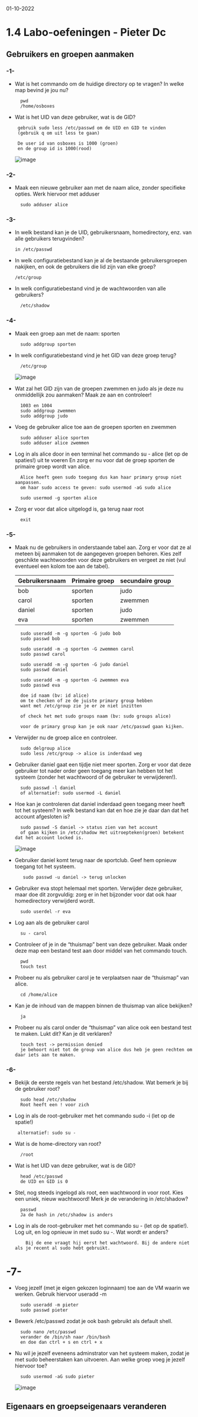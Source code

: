 01-10-2022

# 1.4 Labo-oefeningen - Pieter Dc

## Gebruikers en groepen aanmaken

### -1-

- Wat is het commando om de huidige directory op te vragen? In welke map bevind je jou nu?

        pwd
        /home/osboxes

- Wat is het UID van deze gebruiker, wat is de GID?

       gebruik sudo less /etc/passwd om de UID en GID te vinden
       (gebruik q om uit less te gaan)

       De user id van osboxes is 1000 (groen)
       en de group id is 1000(rood)

  ![image](https://user-images.githubusercontent.com/100133263/193402681-5350636c-1499-42b9-8fdb-13503ae314cc.png)

### -2-

- Maak een nieuwe gebruiker aan met de naam alice, zonder specifieke opties. Werk hiervoor met adduser

        sudo adduser alice

### -3-

- In welk bestand kan je de UID, gebruikersnaam, homedirectory, enz. van alle gebruikers terugvinden?

      in /etc/passwd

- In welk configuratiebestand kan je al de bestaande gebruikersgroepen nakijken, en ook de gebruikers die lid zijn van elke groep?

      /etc/group

- In welk configuratiebestand vind je de wachtwoorden van alle gebruikers?

        /etc/shadow

### -4-

- Maak een groep aan met de naam: sporten

        sudo addgroup sporten

- In welk configuratiebestand vind je het GID van deze groep terug?

        /etc/group

  ![image](https://user-images.githubusercontent.com/100133263/193402964-8ca2b997-fbcb-404c-87ed-51af9eeafb7c.png)

- Wat zal het GID zijn van de groepen zwemmen en judo als je deze nu onmiddellijk zou aanmaken? Maak ze aan en controleer!

        1003 en 1004
        sudo addgroup zwemmen
        sudo addgroup judo

- Voeg de gebruiker alice toe aan de groepen sporten en zwemmen

        sudo adduser alice sporten
        sudo adduser alice zwemmen

- Log in als alice door in een terminal het commando su - alice (let op de spaties!) uit te voeren En zorg er nu voor dat de groep sporten de primaire groep wordt van alice.

        Alice heeft geen sudo toegang dus kan haar primary group niet aanpassen.
        om haar sudo access te geven: sudo usermod -aG sudo alice

        sudo usermod -g sporten alice

- Zorg er voor dat alice uitgelogd is, ga terug naar root

        exit

### -5-

- Maak nu de gebruikers in onderstaande tabel aan. Zorg er voor dat ze al meteen bij aanmaken tot de aangegeven groepen behoren. Kies zelf geschikte wachtwoorden voor deze gebruikers en vergeet ze niet (vul eventueel een kolom toe aan de tabel).

  | Gebruikersnaam | Primaire groep | secundaire group |
  | -------------- | -------------- | ---------------- |
  | bob            | sporten        | judo             |
  | carol          | sporten        | zwemmen          |
  | daniel         | sporten        | judo             |
  | eva            | sporten        | zwemmen          |

        sudo useradd -m -g sporten -G judo bob
        sudo passwd bob

        sudo useradd -m -g sporten -G zwemmen carol
        sudo passwd carol

        sudo useradd -m -g sporten -G judo daniel
        sudo passwd daniel

        sudo useradd -m -g sporten -G zwemmen eva
        sudo passwd eva

        doe id naam (bv: id alice)
        om te checken of ze de juiste primary group hebben
        want met /etc/group zie je er ze niet inzitten

        of check het met sudo groups naam (bv: sudo groups alice)

        voor de primary group kan je ook naar /etc/passwd gaan kijken.

- Verwijder nu de groep alice en controleer.

        sudo delgroup alice
        sudo less /etc/group -> alice is inderdaad weg

- Gebruiker daniel gaat een tijdje niet meer sporten. Zorg er voor dat deze gebruiker tot nader order geen toegang meer kan hebben tot het systeem (zonder het wachtwoord of de gebruiker te verwijderen!).

        sudo passwd -l daniel
        of alternatief: sudo usermod -L daniel

- Hoe kan je controleren dat daniel inderdaad geen toegang meer heeft tot het systeem? In welk bestand kan dat en hoe zie je daar dan dat het account afgesloten is?

        sudo passwd -S daniel -> status zien van het account
        of gaan kijken in /etc/shadow Het uitroepteken(groen) betekent dat het account locked is.

  ![image](https://user-images.githubusercontent.com/100133263/193406789-4cb50829-69d4-4c1b-bac9-ac0f06d1260f.png)

- Gebruiker daniel komt terug naar de sportclub. Geef hem opnieuw toegang tot het systeem.

         sudo passwd -u daniel -> terug unlocken

- Gebruiker eva stopt helemaal met sporten. Verwijder deze gebruiker, maar doe dit zorgvuldig: zorg er in het bijzonder voor dat ook haar homedirectory verwijderd wordt.

        sudo userdel -r eva

- Log aan als de gebruiker carol

        su - carol

- Controleer of je in de “thuismap” bent van deze gebruiker. Maak onder deze map een bestand test aan door middel van het commando touch.

        pwd
        touch test

- Probeer nu als gebruiker carol je te verplaatsen naar de “thuismap” van alice.

        cd /home/alice

- Kan je de inhoud van de mappen binnen de thuismap van alice bekijken?

        ja

- Probeer nu als carol onder de “thuismap” van alice ook een bestand test te maken. Lukt dit? Kan je dit verklaren?

        touch test -> permission denied
        je behoort niet tot de group van alice dus heb je geen rechten om daar iets aan te maken.

### -6-

- Bekijk de eerste regels van het bestand /etc/shadow. Wat bemerk je bij de gebruiker root?

        sudo head /etc/shadow
        Root heeft een ! voor zich

- Log in als de root-gebruiker met het commando sudo -i (let op de spatie!)

       alternatief: sudo su -

- Wat is de home-directory van root?

        /root

- Wat is het UID van deze gebruiker, wat is de GID?

        head /etc/passwd
        de UID en GID is 0

- Stel, nog steeds ingelogd als root, een wachtwoord in voor root. Kies een uniek, nieuw wachtwoord! Merk je de verandering in /etc/shadow?

        passwd
        Ja de hash in /etc/shadow is anders

- Log in als de root-gebruiker met het commando su - (let op de spatie!).
  Log uit, en log opnieuw in met sudo su -. Wat wordt er anders?

          Bij de ene vraagt hij eerst het wachtwoord. Bij de andere niet als je recent al sudo hebt gebruikt.

# -7-

- Voeg jezelf (met je eigen gekozen loginnaam) toe aan de VM waarin we werken. Gebruik hiervoor useradd -m <jouw loginnaam>

        sudo useradd -m pieter
        sudo passwd pieter

- Bewerk /etc/passwd zodat je ook bash gebruikt als default shell.

        sudo nano /etc/passwd
        verander de /bin/sh naar /bin/bash
        en doe dan ctrl + s en ctrl + x

- Nu wil je jezelf eveneens adminstrator van het systeem maken, zodat je met sudo beheerstaken kan uitvoeren. Aan welke groep voeg je jezelf hiervoor toe?

        sudo usermod -aG sudo pieter

  ![image](https://user-images.githubusercontent.com/100133263/193408564-2157a449-d64b-467b-9953-f72d10938ab8.png)

## Eigenaars en groepseigenaars veranderen
